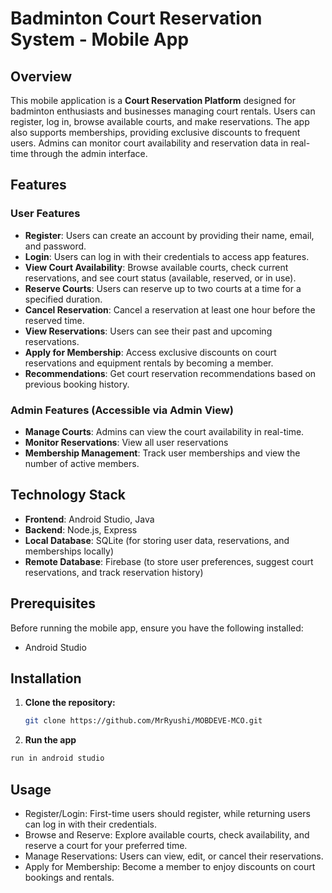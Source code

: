 # Badminton Court Reservation System - Mobile App

## Overview

This mobile application is a **Court Reservation Platform** designed for badminton enthusiasts and businesses managing court rentals. Users can register, log in, browse available courts, and make reservations. The app also supports memberships, providing exclusive discounts to frequent users. Admins can monitor court availability and reservation data in real-time through the admin interface.

## Features

### **User Features**

- **Register**: Users can create an account by providing their name, email, and password.
- **Login**: Users can log in with their credentials to access app features.
- **View Court Availability**: Browse available courts, check current reservations, and see court status (available, reserved, or in use).
- **Reserve Courts**: Users can reserve up to two courts at a time for a specified duration.
- **Cancel Reservation**: Cancel a reservation at least one hour before the reserved time.
- **View Reservations**: Users can see their past and upcoming reservations.
- **Apply for Membership**: Access exclusive discounts on court reservations and equipment rentals by becoming a member.
- **Recommendations**: Get court reservation recommendations based on previous booking history.

### **Admin Features (Accessible via Admin View)**

- **Manage Courts**: Admins can view the court availability in real-time.
- **Monitor Reservations**: View all user reservations
- **Membership Management**: Track user memberships and view the number of active members.

## Technology Stack

- **Frontend**: Android Studio, Java
- **Backend**: Node.js, Express
- **Local Database**: SQLite (for storing user data, reservations, and memberships locally)
- **Remote Database**: Firebase (to store user preferences, suggest court reservations, and track reservation history)

## Prerequisites

Before running the mobile app, ensure you have the following installed:

- Android Studio

## Installation

1. **Clone the repository:**
   ```bash
   git clone https://github.com/MrRyushi/MOBDEVE-MCO.git
   ```
2. **Run the app**
  ```bash
  run in android studio
  ```

## Usage
- Register/Login: First-time users should register, while returning users can log in with their credentials.
- Browse and Reserve: Explore available courts, check availability, and reserve a court for your preferred time.
- Manage Reservations: Users can view, edit, or cancel their reservations.
- Apply for Membership: Become a member to enjoy discounts on court bookings and rentals.

